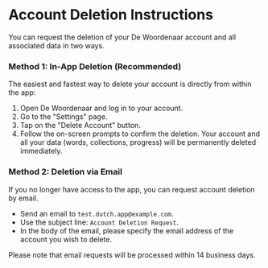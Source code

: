 # Account Deletion Instructions

You can request the deletion of your De Woordenaar account and all associated data in two ways.

### Method 1: In-App Deletion (Recommended)

The easiest and fastest way to delete your account is directly from within the app:

1. Open De Woordenaar and log in to your account.
2. Go to the "Settings" page.
3. Tap on the "Delete Account" button.
4. Follow the on-screen prompts to confirm the deletion. Your account and all your data (words, collections, progress) will be permanently deleted immediately.

### Method 2: Deletion via Email

If you no longer have access to the app, you can request account deletion by email.

- Send an email to `test.dutch.app@example.com`.
- Use the subject line: `Account Deletion Request`.
- In the body of the email, please specify the email address of the account you wish to delete.

Please note that email requests will be processed within 14 business days.
